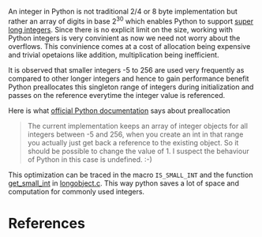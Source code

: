 An integer in Python is not traditional 2/4 or 8 byte implementation but rather an array of digits in base 2<sup>30</sup> which enables Python to support [super long integers](https://arpitbhayani.me/blogs/super-long-integers). Since there is no explicit limit on the size, working with Python integers is very convinient as now we need not worry about the overflows. This convinience comes at a cost of allocation being expensive and trivial opetaions like addition, multiplication being inefficient.

It is observed that smaller integers -5 to 256 are used very frequently as compared to other longer integers and hence to gain performance benefit Python preallocates this singleton range of integers during initialization and passes on the reference everytime the integer value is referenced.

Here is what [official Python documentation]((https://docs.python.org/3/c-api/long.html#c.PyLong_FromLong)) says about preallocation

> The current implementation keeps an array of integer objects for all integers between -5 and 256, when you create an int in that range you actually just get back a reference to the existing object. So it should be possible to change the value of 1. I suspect the behaviour of Python in this case is undefined. :-)

This optimization can be traced in the macro `IS_SMALL_INT` and the function [get_small_int](https://github.com/arpitbbhayani/cpython/blob/0-base/Objects/longobject.c#L43) in [longobject.c](https://github.com/arpitbbhayani/cpython/blob/0-base/Objects/longobject.c#L35). This way python saves a lot of space and computation for commonly used integers.

# References
